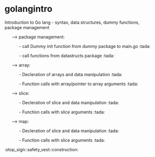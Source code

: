 # golangintro
Introduction to Go lang - syntax, data structures, dummy functions, package management

<ul>--> package management:
        <ul> - call Dummy init function from dummy package to main.go :tada: </ul>
        <ul> - call functions from datastructs package                :tada: </ul>
</ul>
<ul>--> array:
        <ul> - Decleration of arrays and data manipulation            :tada: </ul>
        <ul> - Function calls with array/pointer to array arguments   :tada: </ul>
</ul>
<ul>--> slice: 
        <ul> - Decleration of slice and data manipulation            :tada: </ul>
        <ul> - Function calls with slice arguments                   :tada: </ul>
</ul>
<ul>--> map: 
        <ul> - Decleration of slice and data manipulation            :tada: </ul>
        <ul> - Function calls with slice arguments                   :tada: </ul>
</ul>
        :stop_sign::safety_vest::construction:
